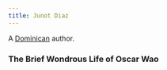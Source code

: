 ```yaml
---
title: Junot Diaz
---
```


A [Dominican](../index.html) author.

### The Brief Wondrous Life of Oscar Wao
